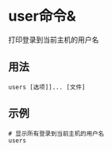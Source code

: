 # user命令&

打印登录到当前主机的用户名

## 用法
~~~shell
users [选项]]... [文件]
~~~

## 示例
~~~shell
# 显示所有登录到当前主机的用户名
users
~~~

